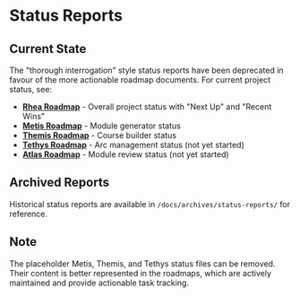 # Status Reports

## Current State

The "thorough interrogation" style status reports have been deprecated in favour of the more actionable roadmap documents. For current project status, see:

- **[Rhea Roadmap](../roadmaps/Rhea-MVP.md)** - Overall project status with "Next Up" and "Recent Wins"
- **[Metis Roadmap](../roadmaps/mvp-modules/Metis-MVP.md)** - Module generator status
- **[Themis Roadmap](../roadmaps/mvp-modules/Themis-MVP.md)** - Course builder status
- **[Tethys Roadmap](../roadmaps/mvp-modules/Tethys-MVP.md)** - Arc management status (not yet started)
- **[Atlas Roadmap](../roadmaps/mvp-modules/Atlas-MVP.md)** - Module review status (not yet started)

## Archived Reports

Historical status reports are available in `/docs/archives/status-reports/` for reference.

## Note

The placeholder Metis, Themis, and Tethys status files can be removed. Their content is better represented in the roadmaps, which are actively maintained and provide actionable task tracking.
